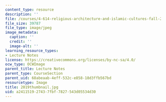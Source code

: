 ```yaml
---
content_type: resource
description: ''
file: /courses/4-614-religious-architecture-and-islamic-cultures-fall-2002/a241151927437fbf7827543d05534d30_2019thumbnail.jpg
file_size: 39787
file_type: image/jpeg
image_metadata:
  caption: ''
  credit: ''
  image-alt: ''
learning_resource_types:
- Lecture Notes
license: https://creativecommons.org/licenses/by-nc-sa/4.0/
ocw_type: OCWImage
parent_title: Lecture Notes
parent_type: CourseSection
parent_uid: 68abeaab-4eff-532c-e858-18d3ffb567bd
resourcetype: Image
title: 2019thumbnail.jpg
uid: a2411519-2743-7fbf-7827-543d05534d30
---
```

